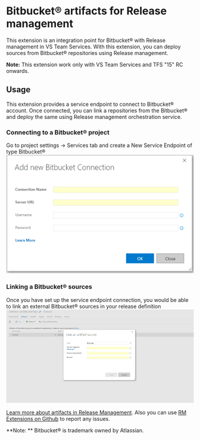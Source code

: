 # Bitbucket&reg; artifacts for Release management

This extension is an integration point for Bitbucket&reg; with Release management in VS Team Services. With this extension, you can deploy sources from Bitbucket&reg; repositories using Release management. 

**Note:** This extension work only with VS Team Services and TFS "15" RC onwards. 

## Usage
This extension provides a service endpoint to connect to Bitbucket&reg; account. Once connected, you can link a repositories from the Bitbucket&reg; and deploy the same using Release management orchestration service.

### Connecting to a Bitbucket&reg; project
Go to project settings -> Services tab and create a New Service Endpoint of type Bitbucket&reg;
![Creating a Bitbucket&reg; endpoint connection](images/screen1.png)


### Linking a Bitbucket&reg; sources
Once you have set up the service endpoint connection, you would be able to link an external Bitbucket&reg; sources in your release definition
![Linking Bitbucket&reg; artifact](images/screen2.png)

[Learn more about artifacts in Release Management](https://msdn.microsoft.com/library/vs/alm/release/author-release-definition/understanding-artifacts). Also you can use [RM Extensions on Github](https://github.com/Microsoft/vsts-rm-extensions/issues) to report any issues.

**Note: ** Bitbucket&reg; is trademark owned by Atlassian.
